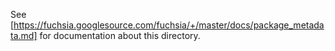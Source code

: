See [https://fuchsia.googlesource.com/fuchsia/+/master/docs/package_metadata.md] for
documentation about this directory.
